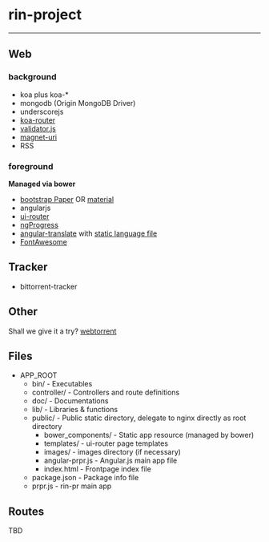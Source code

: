 # rin-project

------

## Web

### background

* koa plus koa-*
* mongodb (Origin MongoDB Driver)
* underscorejs
* [koa-router](https://github.com/alexmingoia/koa-router)
* [validator.js](https://github.com/chriso/validator.js)
* [magnet-uri](https://www.npmjs.org/package/magnet-uri)
* RSS

### foreground

**Managed via bower**

* [bootstrap Paper](http://bootswatch.com/paper/) OR [material](https://github.com/angular/material)
* angularjs
* [ui-router](https://github.com/angular-ui/ui-router)
* [ngProgress](http://victorbjelkholm.github.io/ngProgress/)
* [angular-translate](https://github.com/angular-translate/angular-translate) with [static language file](http://www.ng-newsletter.com/posts/angular-translate.html)
* [FontAwesome](http://fortawesome.github.io/Font-Awesome/)

## Tracker

* bittorrent-tracker

## Other

Shall we give it a try? [webtorrent](https://github.com/feross/webtorrent)

## Files

- APP_ROOT
  + bin/ - Executables
  + controller/ - Controllers and route definitions
  + doc/ - Documentations
  + lib/ - Libraries & functions
  - public/ - Public static directory, delegate to nginx directly as root directory
    + bower_components/ - Static app resource (managed by bower)
	+ templates/ - ui-router page templates
	+ images/ - images directory (if necessary)
	- angular-prpr.js - Angular.js main app file
	- index.html - Frontpage index file
  - package.json - Package info file
  - prpr.js - rin-pr main app

## Routes

TBD
